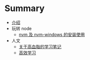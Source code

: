 # Summary

* [介绍](README.md)
* 玩转 node
    * [nvm 及 nvm-windows 的安装使用](./node/nvm及nvm-windows安装和使用.md)
* 人文
    * [关于高血脂的学习笔记](./人文/关于高血脂.md)
    * [高效学习](./人文/高效学习.md)

